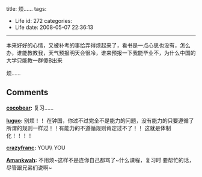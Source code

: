 title: 烦……
tags:
  - Life
id: 272
categories:
  - Life
date: 2008-05-07 22:36:13
---

本来好好的心情，又被补考的事给弄得烦起来了，看书是一点心思也没有，怎么办，谁能教教我，天气预报明天会很冷，谁来预报一下我能毕业不，为什么中国的大学只能教一群傻B出来

烦……
## Comments

**[cocobear](#3155 "2008-05-08 11:54:04"):** 复习……

**[luguo](#3156 "2008-05-08 12:26:43"):** 别烦！！ 在钟国，你过不过完全不是能力的问题，没有能力的只要遵循了所谓的规则一样过！！有能力的不遵循规则肯定过不了！！ 这就是体制化！！！！

**[crazyfranc](#3157 "2008-05-08 13:18:55"):** YOU\\\ YOU

**[Amankwah](#3152 "2008-05-07 22:47:27"):** 不用烦~这样不是连你自己都骂了~什么课程，复习时 要帮忙的话，尽管跟兄弟们说啊~

